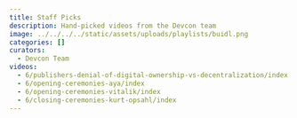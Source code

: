 ```yaml
---
title: Staff Picks
description: Hand-picked videos from the Devcon team
image: ../../../../static/assets/uploads/playlists/buidl.png
categories: []
curators:
  - Devcon Team
videos:
  - 6/publishers-denial-of-digital-ownership-vs-decentralization/index
  - 6/opening-ceremonies-aya/index
  - 6/opening-ceremonies-vitalik/index
  - 6/closing-ceremonies-kurt-opsahl/index
---
```

